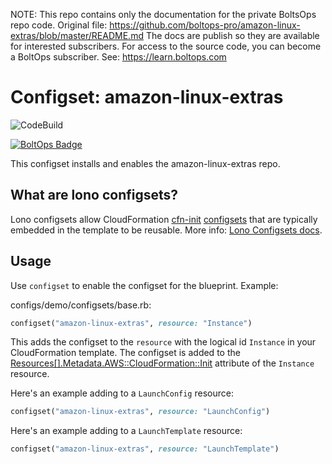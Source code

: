 <!-- note marker start -->
NOTE: This repo contains only the documentation for the private BoltsOps repo code.
Original file: https://github.com/boltops-pro/amazon-linux-extras/blob/master/README.md
The docs are publish so they are available for interested subscribers.
For access to the source code, you can become a BoltOps subscriber.
See: https://learn.boltops.com

<!-- note marker end -->

# Configset: amazon-linux-extras

![CodeBuild](https://codebuild.us-west-2.amazonaws.com/badges?uuid=eyJlbmNyeXB0ZWREYXRhIjoiNDJHVHdCTEh1dnBwME0yYmszOXh6OExTOGpVTzY0cGI1aG1oVVk4V1RwS0ljZDRoMFVBWUswMjNETXJ4b3IreTJhV1BZUnl1TEVUajFNeXlMbjF5WEtRPSIsIml2UGFyYW1ldGVyU3BlYyI6IjV4ZTJjMWMyakZuK3JlOTQiLCJtYXRlcmlhbFNldFNlcmlhbCI6MX0%3D&branch=master)

[![BoltOps Badge](https://img.boltops.com/boltops/badges/boltops-badge.png)](https://www.boltops.com)

This configset installs and enables the amazon-linux-extras repo.

## What are lono configsets?

Lono configsets allow CloudFormation [cfn-init](https://docs.aws.amazon.com/AWSCloudFormation/latest/UserGuide/cfn-init.html) [configsets](https://docs.aws.amazon.com/AWSCloudFormation/latest/UserGuide/aws-resource-init.html) that are typically embedded in the template to be reusable.  More info: [Lono Configsets docs](https://lono.cloud/docs/configsets/).

## Usage

Use `configset` to enable the configset for the blueprint.  Example:

configs/demo/configsets/base.rb:

```ruby
configset("amazon-linux-extras", resource: "Instance")
```

This adds the configset to the `resource` with the logical id `Instance` in your CloudFormation template.  The configset is added to the [Resources[].Metadata.AWS::CloudFormation::Init](https://docs.aws.amazon.com/AWSCloudFormation/latest/UserGuide/aws-resource-init.html) attribute of the `Instance` resource.

Here's an example adding to a `LaunchConfig` resource:

```ruby
configset("amazon-linux-extras", resource: "LaunchConfig")
```

Here's an example adding to a `LaunchTemplate` resource:

```ruby
configset("amazon-linux-extras", resource: "LaunchTemplate")
```

